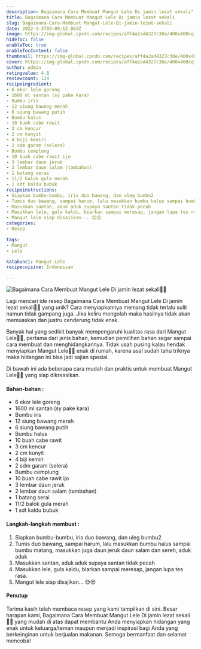```yaml
---
description: Bagaimana Cara Membuat Mangut Lele Di jamin lezat sekali"
title: Bagaimana Cara Membuat Mangut Lele Di jamin lezat sekali
slug: Bagaimana-Cara-Membuat-Mangut-Lele-Di-jamin-lezat-sekali
date: 2022-1-3T03:09:12.063Z
image: https://img-global.cpcdn.com/recipes/aff4a2ad4327c38e/400x400cq70/photo.jpg
hideToc: false
enableToc: true
enableTocContent: false
thumbnail: https://img-global.cpcdn.com/recipes/aff4a2ad4327c38e/400x400cq70/photo.jpg
cover: https://img-global.cpcdn.com/recipes/aff4a2ad4327c38e/400x400cq70/photo.jpg
author: admin
ratingvalue: 4.8
reviewcount: 124
recipeingredient:
- 6 ekor lele goreng
- 1600 ml santan (sy pake kara)
- Bumbu iris
- 12 siung bawang merah
- 6 siung bawang putih
- Bumbu halus
- 10 buah cabe rawit
- 3 cm kencur
- 2 cm kunyit
- 4 biji kemiri
- 2 sdm garam (selera)
- Bumbu cemplung
- 10 buah cabe rawit ijo
- 3 lembar daun jeruk
- 2 lembar daun salam (tambahan)
- 1 batang serai
- 11/2 balok gula merah
- 1 sdt kaldu bubuk
recipeinstructions:
- Siapkan bumbu-bumbu, iris duo bawang, dan uleg bumbu2
- Tumis duo bawang, sampai harum, lalu masukkan bumbu halus sampai bumbu matang, masukkan juga daun jeruk daun salam dan sereh, aduk aduk
- Masukkan santan, aduk aduk supaya santan tidak pecah
- Masukkan lele, gula kaldu, biarkan sampai meresap, jangan lupa tes rasa.
- Mangut lele siap disajikan... 😍😍
categories:
- Resep

tags:
- Mangut
- Lele

katakunci: Mangut Lele
recipecuisine: Indonesian

---
```


![Bagaimana Cara Membuat Mangut Lele Di jamin lezat sekali👩‍🍳](https://img-global.cpcdn.com/recipes/aff4a2ad4327c38e/400x400cq70/photo.jpg)

Lagi mencari ide resep Bagaimana Cara Membuat Mangut Lele Di jamin lezat sekali👩‍🍳 yang unik? Cara menyiapkannya memang tidak terlalu sulit namun tidak gampang juga. Jika keliru mengolah maka hasilnya tidak akan memuaskan dan justru cenderung tidak enak.

Banyak hal yang sedikit banyak mempengaruhi kualitas rasa dari Mangut Lele👩‍🍳, pertama dari jenis bahan, kemudian pemilihan bahan segar sampai cara membuat dan menghidangkannya. Tidak usah pusing kalau hendak menyiapkan Mangut Lele👩‍🍳 enak di rumah, karena asal sudah tahu triknya maka hidangan ini bisa jadi sajian spesial.

Di bawah ini ada beberapa cara mudah dan praktis untuk membuat Mangut Lele👩‍🍳 yang siap dikreasikan.

<!--inarticleads1-->

#### Bahan-bahan :

- 6 ekor lele goreng
- 1600 ml santan (sy pake kara)
- Bumbu iris
- 12 siung bawang merah
- 6 siung bawang putih
- Bumbu halus
- 10 buah cabe rawit
- 3 cm kencur
- 2 cm kunyit
- 4 biji kemiri
- 2 sdm garam (selera)
- Bumbu cemplung
- 10 buah cabe rawit ijo
- 3 lembar daun jeruk
- 2 lembar daun salam (tambahan)
- 1 batang serai
- 11/2 balok gula merah
- 1 sdt kaldu bubuk

<!--inarticleads2-->

#### Langkah-langkah membuat :

1. Siapkan bumbu-bumbu, iris duo bawang, dan uleg bumbu2
1. Tumis duo bawang, sampai harum, lalu masukkan bumbu halus sampai bumbu matang, masukkan juga daun jeruk daun salam dan sereh, aduk aduk
1. Masukkan santan, aduk aduk supaya santan tidak pecah
1. Masukkan lele, gula kaldu, biarkan sampai meresap, jangan lupa tes rasa.
1. Mangut lele siap disajikan... 😍😍

#### Penutup

Terima kasih telah membaca resep yang kami tampilkan di sini. Besar harapan kami, Bagaimana Cara Membuat Mangut Lele Di jamin lezat sekali👩‍🍳 yang mudah di atas dapat membantu Anda menyiapkan hidangan yang enak untuk keluarga/teman maupun menjadi inspirasi bagi Anda yang berkeinginan untuk berjualan makanan. Semoga bermanfaat dan selamat mencoba!